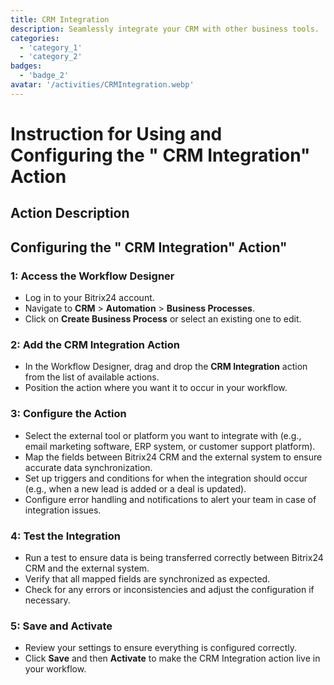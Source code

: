 ```yaml
---
title: CRM Integration
description: Seamlessly integrate your CRM with other business tools.
categories: 
  - 'category_1'
  - 'category_2'
badges: 
  - 'badge_2'
avatar: '/activities/CRMIntegration.webp'
---
```

# Instruction for Using and Configuring the " CRM Integration" Action

## Action Description

## **Configuring the " CRM Integration" Action"**

### 1: Access the Workflow Designer
- Log in to your Bitrix24 account.
- Navigate to **CRM** > **Automation** > **Business Processes**.
- Click on **Create Business Process** or select an existing one to edit.

### 2: Add the CRM Integration Action
- In the Workflow Designer, drag and drop the **CRM Integration** action from the list of available actions.
- Position the action where you want it to occur in your workflow.

### 3: Configure the Action
- Select the external tool or platform you want to integrate with (e.g., email marketing software, ERP system, or customer support platform).
- Map the fields between Bitrix24 CRM and the external system to ensure accurate data synchronization.
- Set up triggers and conditions for when the integration should occur (e.g., when a new lead is added or a deal is updated).
- Configure error handling and notifications to alert your team in case of integration issues.

### 4: Test the Integration
- Run a test to ensure data is being transferred correctly between Bitrix24 CRM and the external system.
- Verify that all mapped fields are synchronized as expected.
- Check for any errors or inconsistencies and adjust the configuration if necessary.

### 5: Save and Activate
- Review your settings to ensure everything is configured correctly.
- Click **Save** and then **Activate** to make the CRM Integration action live in your workflow.
